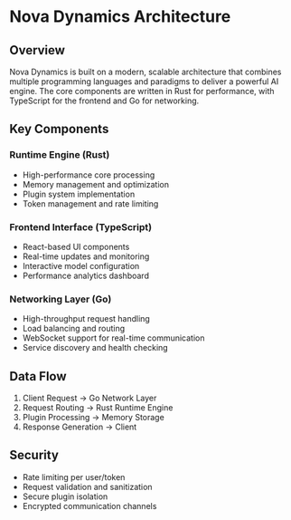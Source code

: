 # Nova Dynamics Architecture

## Overview

Nova Dynamics is built on a modern, scalable architecture that combines multiple programming languages and paradigms to deliver a powerful AI engine. The core components are written in Rust for performance, with TypeScript for the frontend and Go for networking.

## Key Components

### Runtime Engine (Rust)
- High-performance core processing
- Memory management and optimization
- Plugin system implementation
- Token management and rate limiting

### Frontend Interface (TypeScript)
- React-based UI components
- Real-time updates and monitoring
- Interactive model configuration
- Performance analytics dashboard

### Networking Layer (Go)
- High-throughput request handling
- Load balancing and routing
- WebSocket support for real-time communication
- Service discovery and health checking

## Data Flow

1. Client Request → Go Network Layer
2. Request Routing → Rust Runtime Engine
3. Plugin Processing → Memory Storage
4. Response Generation → Client

## Security

- Rate limiting per user/token
- Request validation and sanitization
- Secure plugin isolation
- Encrypted communication channels
